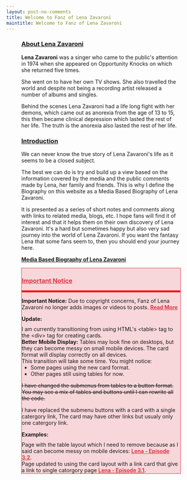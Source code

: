 ```yaml
---
layout: post-no-comments
title: Welcome to Fanz of Lena Zavaroni
maintitle: Welcome to Fanz of Lena Zavaroni
---
```


<figure class="fig3">
<div class="LenaCard">
<div class="CardItem">
<h3 id="infobox1"><a href="#infobox1">About Lena Zavaroni</a></h3>
<div class="CardItem split">
<p><strong>Lena Zavaroni</strong> was a singer who came to the public's attention in 1974 when she appeared on Opportunity Knocks on which she returned five times.</p>
<p>She went on to have her own TV shows. She also travelled the world and despite not being a recording artist released a number of albums and singles.</p>
<p>Behind the scenes Lena Zavaroni had a life long fight with her demons, which came out as anorexia from the age of 13 to 15, this then became clinical depression which lasted the rest of her life. The truth is the anorexia also lasted the rest of her life.</p>
</div></div></div>
</figure>

<figure class="fig3">
<div class="LenaCard">
<div class="CardItem">
<h3 id="infobox2"><a href="#infobox2">Introduction</a></h3>
<div class="CardItem split">
<p>We can never know the true story of Lena Zavaroni's life as it seems to be a closed subject.</p>
<p>The best we can do is try and build up a view based on the information covered by the media and the public comments made by Lena, her family and friends. This is why I define the Biography on this website as a Media Based Biography of Lena Zavaroni.</p>
<p>It is presented as a series of short notes and comments along with links to related media, blogs, etc. I hope fans will find it of interest and that it helps them on their own discovery of Lena Zavaroni. It's a hard but sometimes happy but also very sad journey into the world of Lena Zavaroni. If you want the fantasy Lena that some fans seem to, then you should end your journey here.</p>
<a href="/1963-11-04-lena-zavaroni"><strong>Media Based Biography of Lena Zavaroni</strong></a>
</div></div></div>
</figure>

<figure class="fig3">
<div class="LenaCard" style="background: #f8d7da; border: 1px solid #dc3545;">
<div class="CardItem">
<h3 id="infobox3"><a href="#infobox3" style="color: #dc3545; font-weight: bold;">Important Notice</a></h3>
<div class="CardItem red-split">
<p><strong>Important Notice:</strong> Due to copyright concerns, Fanz of Lena Zavaroni no longer adds images or videos to posts. <a href="/2025-05-02-announcement" style="color: #dc3545; font-weight: bold;">Read More</a></p>
<p style="margin: 10px 0;"><strong>Update:</strong></p>
<p style="text-align: left; margin: 0 auto; max-width: 600px;">
I am currently transitioning from using HTML's &lt;table&gt; tag to the &lt;div&gt; tag for creating cards.<br>
<strong>Better Mobile Display:</strong> Tables may look fine on desktops, but they can become messy on small mobile devices. The card format will display correctly on all devices.<br>
This transition will take some time. You might notice:
</p>
<ul style="text-align: left; margin: 0 auto; max-width: 600px;">
<li>Some pages using the new card format.</li>
<li>Other pages still using tables for now.</li>
</ul>
<p style="text-align: left; margin: 0 auto; max-width: 600px;">
<p><s>I have changed the submenus from tables to a button format. You may see a mix of tables and buttons until I can rewrite all the code.</s></p>
<p>I have replaced the submenu buttons with a card with a single catergory link, The card may have other links but usualy only one catergory link.</p>
</p>

<p style="margin: 10px 0;"><strong>Examples:</strong></p>
<p style="text-align: left; margin: 0 auto; max-width: 600px;">Page with the table layout which I need to remove because as I said can become messy on mobile devices: <a href="/1982-06-01-lena" style="color: #dc3545; font-weight: bold;">Lena - Episode 3.2</a>.</p>
<p style="text-align: left; margin: 0 auto; max-width: 600px;">Page updated to using the card layout with a link card that give a link to single catorgory page <a href="/1982-05-25-lena/#infobox4" style="color: #dc3545; font-weight: bold;">Lena - Episode 3.1</a>.</p>
</div></div></div>
</figure>

<style>
.LenaCard-Fix {text-align: center;}
.red-split {border-top: solid 5px red;}
</style>

